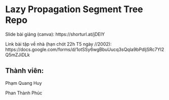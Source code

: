 <h1>Lazy Propagation Segment Tree Repo</h1>
<p>Slide bài giảng (canva): https://shorturl.at/jDEIY</p>
<p>Link bài tập về nhà (hạn chót 22h T5 ngày //2002): https://docs.google.com/forms/d/1otSSy6wgBbuUucq3sQqla9bPdljSRc7YI2Q5mZJiDLk</p>
<h2>Thành viên:</h2>
<p>Phạm Quang Huy</p>
Phan Thành Phúc
